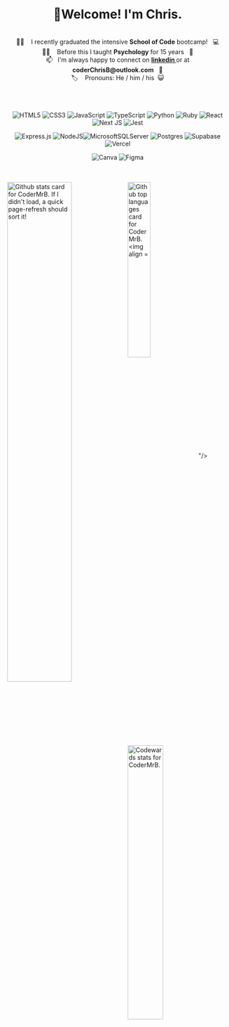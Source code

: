 <h1 align= "center"> 👋Welcome! I'm Chris.</h1>
<br>

<div align="center">
👨‍🎓 &nbsp&nbsp I recently graduated the intensive <strong>School of Code</strong> bootcamp!&nbsp&nbsp 💻  
  </div>
<div align="center">
👨‍🏫 &nbsp&nbsp Before this I taught <strong>Psychology</strong> for 15 years&nbsp&nbsp 🧠 
  </div>
  <div align="center">
📫  &nbsp&nbspI'm always happy to connect on <strong><a href="https://www.linkedin.com/in/coderchrisb/"> linkedin </a></strong> or at  <strong>coderChrisB@outlook.com</strong>&nbsp&nbsp 📧  
   <div align="center">
🏷️ &nbsp&nbsp Pronouns: He / him / his &nbsp😺
</div>


  </br>  </br>

  ![HTML5](https://img.shields.io/badge/html5-%23E34F26.svg?style=Flat&logo=html5&logoColor=white)
  ![CSS3](https://img.shields.io/badge/css3-%231572B6.svg?style=for-the-badge&logo=css3&logoColor=white)
  ![JavaScript](https://img.shields.io/badge/javascript-%23323330.svg?style=for-the-badge&logo=javascript&logoColor=%23F7DF1E)
        ![TypeScript](https://img.shields.io/badge/typescript-%23007ACC.svg?style=for-the-badge&logo=typescript&logoColor=white)
          ![Python](https://img.shields.io/badge/python-3670A0?style=for-the-badge&logo=python&logoColor=ffdd54)
           ![Ruby](https://img.shields.io/badge/ruby-%23CC342D.svg?style=for-the-badge&logo=ruby&logoColor=white)
 ![React](https://img.shields.io/badge/react-%2320232a.svg?style=for-the-badge&logo=react&logoColor=%2361DAFB)
  ![Next JS](https://img.shields.io/badge/Next-black?style=for-the-badge&logo=next.js&logoColor=white)
    ![Jest](https://img.shields.io/badge/-jest-%23C21325?style=for-the-badge&logo=jest&logoColor=white)
 

  ![Express.js](https://img.shields.io/badge/express.js-%23404d59.svg?style=for-the-badge&logo=express&logoColor=%2361DAFB)
  ![NodeJS](https://img.shields.io/badge/node.js-6DA55F?style=for-the-badge&logo=node.js&logoColor=white)![MicrosoftSQLServer](https://img.shields.io/badge/Microsoft%20SQL%20Server-CC2927?style=for-the-badge&logo=microsoft%20sql%20server&logoColor=white)
![Postgres](https://img.shields.io/badge/postgres-%23316192.svg?style=for-the-badge&logo=postgresql&logoColor=white)
![Supabase](https://img.shields.io/badge/Supabase-3ECF8E?style=for-the-badge&logo=supabase&logoColor=white)
   ![Vercel](https://img.shields.io/badge/vercel-%23000000.svg?style=for-the-badge&logo=vercel&logoColor=white)
  


![Canva](https://img.shields.io/badge/Canva-%2300C4CC.svg?style=for-the-badge&logo=Canva&logoColor=white)
 ![Figma](https://img.shields.io/badge/figma-%23F24E1E.svg?style=for-the-badge&logo=figma&logoColor=white)

</div>

 









<br/>
<br/>



<img align ="left" width = "54%" src="https://github-readme-stats-chi-gilt.vercel.app/api?username=CoderMrB&show_icons=true&theme=radical" alt="Github stats card for CoderMrB. If I didn't load, a quick page-refresh should sort it!"/>
<img align= 'center' width = '32%' src="https://github-readme-stats-chi-gilt.vercel.app/api/top-langs/?username=CoderMrB" alt="Github top languages card for CoderMrB. <img align ="left" width = "54%" src="https://github-readme-stats-chi-gilt.vercel.app/api?username=CoderMrB&show_icons=true&theme=radical" alt="Github stats card for CoderMrB. If I didn't load, a quick page-refresh should sort it!"/>"/>
<br/><br/><br/>
<a href = "https://www.codewars.com/users/covchris"><img align = 'center' width="40%" src="https://github.r2v.ch/codewars?user=covchris&top_languages=true&hide_clan=true" width="300" alt="Codewards stats for CoderMrB."></a>




